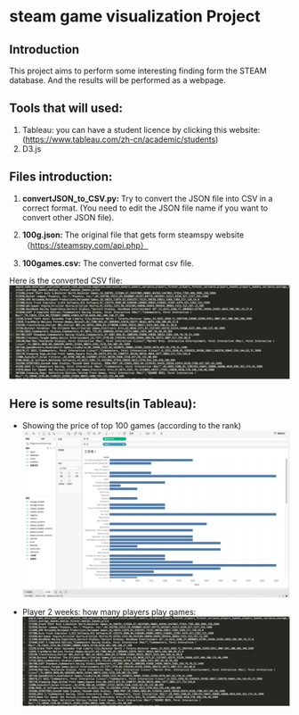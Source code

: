 # steam game visualization Project

## Introduction
This project aims to perform some interesting finding form the STEAM database. And the results will be performed as a webpage.

## Tools that will used:
1. Tableau: you can have a student licence by clicking this website:(https://www.tableau.com/zh-cn/academic/students)
2. D3.js

## Files introduction:
1. **convertJSON_to_CSV.py:**
Try to convert the JSON file into CSV in a correct format. (You need to edit the JSON file name if you want to convert other JSON file).

2. **100g.json:**
The original file that gets form steamspy website（https://steamspy.com/api.php）

3. **100games.csv:** 
The converted format csv file.

Here is the converted CSV file:
![CSV.format](https://raw.githubusercontent.com/HenrySHE/steam_game_visualization/master/Images/csvformat.png)

## Here is some results(in Tableau):

* Showing the price of top 100 games (according to the rank)
![Sample Result](https://github.com/HenrySHE/steam_game_visualization/blob/master/Images/PriceWithRank.png)


* Player 2 weeks: how many players play games:
![p2w](./Images/csvformat.png)
